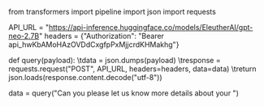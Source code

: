 from transformers import pipeline
import json
import requests

API_URL = "https://api-inference.huggingface.co/models/EleutherAI/gpt-neo-2.7B"
headers = {"Authorization": "Bearer api_hwKbAMoHAzOVDdCxgfpPxMjjcrdKHMakhg"}

def query(payload):
\tdata = json.dumps(payload)
\tresponse = requests.request("POST", API_URL, headers=headers, data=data)
\treturn json.loads(response.content.decode("utf-8"))

data = query("Can you please let us know more details about your ")